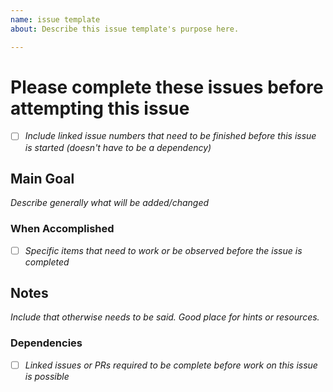 ```yaml
---
name: issue template
about: Describe this issue template's purpose here.

---
```


# Please complete these issues before attempting this issue
- [ ] _Include linked issue numbers that need to be finished before this issue is started (doesn't have to be a dependency)_

## Main Goal
_Describe generally what will be added/changed_

### When Accomplished
- [ ] _Specific items that need to work or be observed before the issue is completed_

## Notes
_Include that otherwise needs to be said. Good place for hints or resources._

### Dependencies
- [ ] _Linked issues or PRs required to be complete before work on this issue is possible_
